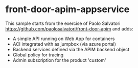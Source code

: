 # front-door-apim-appservice
This sample starts from the exercise of Paolo Salvatori https://github.com/paolosalvatori/front-door-apim and adds:
- A simple API running on Web App for containers
- ACI integrated with as jumpbox (via azure portal)
- Backend services defined via the APIM backend object
- Global policy for tracing
- Admin subscription for the product 'custom'

